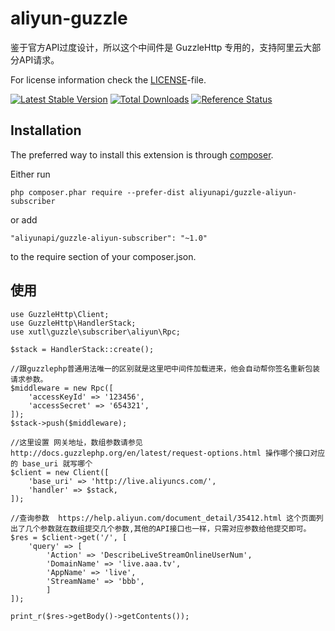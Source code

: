 # aliyun-guzzle

鉴于官方API过度设计，所以这个中间件是 GuzzleHttp 专用的，支持阿里云大部分API请求。

For license information check the [LICENSE](LICENSE)-file.

[![Latest Stable Version](https://poser.pugx.org/aliyunapi/guzzle-aliyun-subscriber/v/stable.png)](https://packagist.org/packages/aliyunapi/guzzle-aliyun-subscriber)
[![Total Downloads](https://poser.pugx.org/aliyunapi/guzzle-aliyun-subscriber/downloads.png)](https://packagist.org/packages/aliyunapi/guzzle-aliyun-subscriber)
[![Reference Status](https://www.versioneye.com/php/aliyunapi:guzzle-aliyun-subscriber/reference_badge.svg)](https://www.versioneye.com/php/guzzle-aliyun-subscriber/references)


Installation
------------

The preferred way to install this extension is through [composer](http://getcomposer.org/download/).

Either run

```
php composer.phar require --prefer-dist aliyunapi/guzzle-aliyun-subscriber
```

or add

```
"aliyunapi/guzzle-aliyun-subscriber": "~1.0"
```

to the require section of your composer.json.


使用
------------
````
use GuzzleHttp\Client;
use GuzzleHttp\HandlerStack;
use xutl\guzzle\subscriber\aliyun\Rpc;

$stack = HandlerStack::create();

//跟guzzlephp普通用法唯一的区别就是这里吧中间件加载进来，他会自动帮你签名重新包装请求参数。
$middleware = new Rpc([
    'accessKeyId' => '123456',
    'accessSecret' => '654321',
]);
$stack->push($middleware);

//这里设置 网关地址，数组参数请参见 http://docs.guzzlephp.org/en/latest/request-options.html 操作哪个接口对应的 base_uri 就写哪个
$client = new Client([
    'base_uri' => 'http://live.aliyuncs.com/',
    'handler' => $stack,
]);

//查询参数  https://help.aliyun.com/document_detail/35412.html 这个页面列出了几个参数就在数组提交几个参数,其他的API接口也一样，只需对应参数给他提交即可。
$res = $client->get('/', [
    'query' => [
        'Action' => 'DescribeLiveStreamOnlineUserNum',
        'DomainName' => 'live.aaa.tv',
        'AppName' => 'live',
        'StreamName' => 'bbb',
        ]
]);

print_r($res->getBody()->getContents());
````